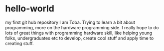 # hello-world
my first git hub repository
I am Toba. Trying to learn a bit about programming, more on the hardware programming side.
I really hope to do lots of great things with programming hardware skill, like helping young folks, undergraduates etc to develop, create cool stuff and apply time to creating stuff.

